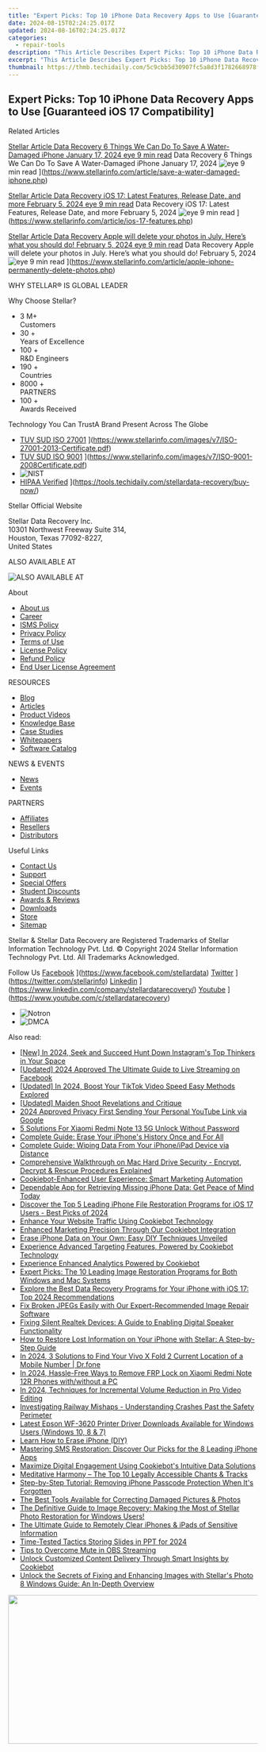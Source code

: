 ```yaml
---
title: "Expert Picks: Top 10 iPhone Data Recovery Apps to Use [Guaranteed iOS 17 Compatibility]"
date: 2024-08-15T02:24:25.017Z
updated: 2024-08-16T02:24:25.017Z
categories:
  - repair-tools
description: "This Article Describes Expert Picks: Top 10 iPhone Data Recovery Apps to Use [Guaranteed iOS 17 Compatibility]"
excerpt: "This Article Describes Expert Picks: Top 10 iPhone Data Recovery Apps to Use [Guaranteed iOS 17 Compatibility]"
thumbnail: https://thmb.techidaily.com/5c9cbb5d30907fc5a8d3f1782668978fcf6f103cacbe9ad11043aa91ad5ce8d7.jpg
---
```


## Expert Picks: Top 10 iPhone Data Recovery Apps to Use [Guaranteed iOS 17 Compatibility]

Related Articles

[Stellar Article Data Recovery  6 Things We Can Do To Save A Water-Damaged iPhone January 17, 2024 eye 9 min read](https://www.stellarinfo.com/public/image/article/6-Things-We-Can-Do-To-Save-A-Water-Damaged-iPhone-1212.jpg) Data Recovery  6 Things We Can Do To Save A Water-Damaged iPhone January 17, 2024 ![eye](https://www.stellarinfo.com/public/newarticle/images/eye.png) 9 min read ](https://www.stellarinfo.com/article/save-a-water-damaged-iphone.php)

[Stellar Article Data Recovery  iOS 17: Latest Features, Release Date, and more February 5, 2024 eye 9 min read](https://www.stellarinfo.com/public/image/article/iOS-17-Latest-Features-Release-Date-&-More-1049.jpg) Data Recovery  iOS 17: Latest Features, Release Date, and more February 5, 2024 ![eye](https://www.stellarinfo.com/public/newarticle/images/eye.png) 9 min read ](https://www.stellarinfo.com/article/ios-17-features.php)

[Stellar Article Data Recovery  Apple will delete your photos in July. Here’s what you should do! February 5, 2024 eye 9 min read](https://www.stellarinfo.com/public/image/article/Apple-will-permanently-delete-your-photos-in-July-1040.jpg) Data Recovery  Apple will delete your photos in July. Here’s what you should do! February 5, 2024 ![eye](https://www.stellarinfo.com/public/newarticle/images/eye.png) 9 min read ](https://www.stellarinfo.com/article/apple-iphone-permanently-delete-photos.php)

 WHY STELLAR® IS GLOBAL LEADER

 Why Choose Stellar?

* 3  M+  
Customers
* 30 +  
Years of Excellence
* 100 +  
R&D Engineers
* 190 +  
Countries
* 8000 +  
PARTNERS
* 100 +  
Awards Received

 Technology You Can TrustA Brand Present Across The Globe

* [TUV SUD ISO 27001](https://www.stellarinfo.com/images/v7/tuv1.png) ](https://www.stellarinfo.com/images/v7/ISO-27001-2013-Certificate.pdf)
* [TUV SUD ISO 9001](https://www.stellarinfo.com/images/v7/tuv2.png) ](https://www.stellarinfo.com/images/v7/ISO-9001-2008Certificate.pdf)
* ![NIST](https://www.stellarinfo.com/images/v7/nist.png)
* [HIPAA Verified](https://www.stellarinfo.com/images/v7/hipa.png) ](https://tools.techidaily.com/stellardata-recovery/buy-now/)

 Stellar Official Website

 Stellar Data Recovery Inc.  
 10301 Northwest Freeway Suite 314,  
 Houston, Texas 77092-8227,  
 United States

 ALSO AVAILABLE AT

![ALSO AVAILABLE AT](https://www.stellarinfo.com/images/v7/Partners_logo_new.png)

 About

* [About us](https://tools.techidaily.com/stellardata-recovery/buy-now/)
* [Career](https://tools.techidaily.com/stellardata-recovery/buy-now/)
* [ISMS Policy](https://tools.techidaily.com/stellardata-recovery/buy-now/)
* [Privacy Policy](https://tools.techidaily.com/stellardata-recovery/buy-now/)
* [Terms of Use](https://tools.techidaily.com/stellardata-recovery/buy-now/)
* [License Policy](https://www.stellarinfo.com/software-licensing-usage.php)
* [Refund Policy](https://tools.techidaily.com/stellardata-recovery/buy-now/)
* [End User License Agreement](https://tools.techidaily.com/stellardata-recovery/buy-now/)

 RESOURCES

* [Blog](https://tools.techidaily.com/stellardata-recovery/buy-now/)
* [Articles](https://tools.techidaily.com/stellardata-recovery/buy-now/)
* [Product Videos](https://tools.techidaily.com/stellardata-recovery/buy-now/)
* [Knowledge Base](https://tools.techidaily.com/stellardata-recovery/buy-now/)
* [Case Studies](https://tools.techidaily.com/stellardata-recovery/buy-now/)
* [Whitepapers](https://tools.techidaily.com/stellardata-recovery/buy-now/)
* [Software Catalog](https://tools.techidaily.com/stellardata-recovery/buy-now/)

 NEWS & EVENTS

* [News](https://tools.techidaily.com/stellardata-recovery/buy-now/)
* [Events](https://www.stellarinfo.com/affiliate-summit/affiliate-summit.php)

 PARTNERS

* [Affiliates](https://tools.techidaily.com/stellardata-recovery/buy-now/)
* [Resellers](https://tools.techidaily.com/stellardata-recovery/buy-now/)
* [Distributors](https://tools.techidaily.com/stellardata-recovery/buy-now/)

 Useful Links

* [Contact Us](https://www.stellarinfo.com/contact/contact-us.php)
* [Support](https://tools.techidaily.com/stellardata-recovery/buy-now/)
* [Special Offers](https://tools.techidaily.com/stellardata-recovery/buy-now/)
* [Student Discounts](https://www.stellarinfo.com/student-discount/)
* [Awards & Reviews](https://tools.techidaily.com/stellardata-recovery/buy-now/)
* [Downloads](https://www.stellarinfo.com/download.php)
* [Store](https://tools.techidaily.com/stellardata-recovery/buy-now/)
* [Sitemap](https://www.stellarinfo.com/sitemap.php)

 Stellar & Stellar Data Recovery are Registered Trademarks of Stellar Information Technology Pvt. Ltd. © Copyright 2024 Stellar Information Technology Pvt. Ltd. All Trademarks Acknowledged.

Follow Us [Facebook](https://www.stellarinfo.com/Images/fb.png) ](https://www.facebook.com/stellardata) [Twitter](https://www.stellarinfo.com/Images/tw.png) ](https://twitter.com/stellarinfo) [Linkedin](https://www.stellarinfo.com/Images/in.png) ](https://www.linkedin.com/company/stellardatarecovery/) [Youtube](https://www.stellarinfo.com/newblacktheme/images/yt.png) ](https://www.youtube.com/c/stellardatarecovery)

* ![Notron](https://www.stellarinfo.com/images/v7/notron.png)
* ![DMCA](https://www.stellarinfo.com/images/v7/dmca.png)

<ins class="adsbygoogle"
     style="display:block"
     data-ad-format="autorelaxed"
     data-ad-client="ca-pub-7571918770474297"
     data-ad-slot="1223367746"></ins>



<ins class="adsbygoogle"
     style="display:block"
     data-ad-client="ca-pub-7571918770474297"
     data-ad-slot="8358498916"
     data-ad-format="auto"
     data-full-width-responsive="true"></ins>

<span class="atpl-alsoreadstyle">Also read:</span>
<div><ul>
<li><a href="https://instagram-clips.techidaily.com/new-in-2024-seek-and-succeed-hunt-down-instagrams-top-thinkers-in-your-space/"><u>[New] In 2024, Seek and Succeed  Hunt Down Instagram's Top Thinkers in Your Space</u></a></li>
<li><a href="https://facebook-video-recording.techidaily.com/updated-2024-approved-the-ultimate-guide-to-live-streaming-on-facebook/"><u>[Updated] 2024 Approved  The Ultimate Guide to Live Streaming on Facebook</u></a></li>
<li><a href="https://tiktok-video-files.techidaily.com/updated-in-2024-boost-your-tiktok-video-speed-easy-methods-explored/"><u>[Updated] In 2024, Boost Your TikTok Video Speed  Easy Methods Explored</u></a></li>
<li><a href="https://screen-video-capture.techidaily.com/updated-maiden-shoot-revelations-and-critique/"><u>[Updated] Maiden Shoot Revelations and Critique</u></a></li>
<li><a href="https://youtube-help.techidaily.com/2024-approved-privacy-first-sending-your-personal-youtube-link-via-google/"><u>2024 Approved  Privacy First  Sending Your Personal YouTube Link via Google</u></a></li>
<li><a href="https://unlock-android.techidaily.com/5-solutions-for-xiaomi-redmi-note-13-5g-unlock-without-password-by-drfone-android/"><u>5 Solutions For Xiaomi Redmi Note 13 5G Unlock Without Password</u></a></li>
<li><a href="https://data-safeguard.techidaily.com/complete-guide-erase-your-iphones-history-once-and-for-all/"><u>Complete Guide: Erase Your iPhone's History Once and For All</u></a></li>
<li><a href="https://data-safeguard.techidaily.com/complete-guide-wiping-data-from-your-iphoneipad-device-via-distance/"><u>Complete Guide: Wiping Data From Your iPhone/iPad Device via Distance</u></a></li>
<li><a href="https://data-safeguard.techidaily.com/comprehensive-walkthrough-on-mac-hard-drive-security-encrypt-decrypt-and-rescue-procedures-explained/"><u>Comprehensive Walkthrough on Mac Hard Drive Security - Encrypt, Decrypt & Rescue Procedures Explained</u></a></li>
<li><a href="https://data-safeguard.techidaily.com/cookiebot-enhanced-user-experience-smart-marketing-automation/"><u>Cookiebot-Enhanced User Experience: Smart Marketing Automation</u></a></li>
<li><a href="https://data-safeguard.techidaily.com/dependable-app-for-retrieving-missing-iphone-data-get-peace-of-mind-today/"><u>Dependable App for Retrieving Missing iPhone Data: Get Peace of Mind Today</u></a></li>
<li><a href="https://data-safeguard.techidaily.com/discover-the-top-5-leading-iphone-file-restoration-programs-for-ios-17-users-best-picks-of-2024/"><u>Discover the Top 5 Leading iPhone File Restoration Programs for iOS 17 Users - Best Picks of 2024</u></a></li>
<li><a href="https://data-safeguard.techidaily.com/enhance-your-website-traffic-using-cookiebot-technology/"><u>Enhance Your Website Traffic Using Cookiebot Technology</u></a></li>
<li><a href="https://data-safeguard.techidaily.com/enhanced-marketing-precision-through-our-cookiebot-integration/"><u>Enhanced Marketing Precision Through Our Cookiebot Integration</u></a></li>
<li><a href="https://data-safeguard.techidaily.com/erase-iphone-data-on-your-own-easy-diy-techniques-unveiled/"><u>Erase iPhone Data on Your Own: Easy DIY Techniques Unveiled</u></a></li>
<li><a href="https://data-safeguard.techidaily.com/experience-advanced-targeting-features-powered-by-cookiebot-technology/"><u>Experience Advanced Targeting Features, Powered by Cookiebot Technology</u></a></li>
<li><a href="https://data-safeguard.techidaily.com/experience-enhanced-analytics-powered-by-cookiebot/"><u>Experience Enhanced Analytics Powered by Cookiebot</u></a></li>
<li><a href="https://data-safeguard.techidaily.com/expert-picks-the-10-leading-image-restoration-programs-for-both-windows-and-mac-systems/"><u>Expert Picks: The 10 Leading Image Restoration Programs for Both Windows and Mac Systems</u></a></li>
<li><a href="https://data-safeguard.techidaily.com/explore-the-best-data-recovery-programs-for-your-iphone-with-ios-17-top-2024-recommendations/"><u>Explore the Best Data Recovery Programs for Your iPhone with iOS 17: Top 2024 Recommendations</u></a></li>
<li><a href="https://data-safeguard.techidaily.com/fix-broken-jpegs-easily-with-our-expert-recommended-image-repair-software/"><u>Fix Broken JPEGs Easily with Our Expert-Recommended Image Repair Software</u></a></li>
<li><a href="https://sound-issues.techidaily.com/fixing-silent-realtek-devices-a-guide-to-enabling-digital-speaker-functionality/"><u>Fixing Silent Realtek Devices: A Guide to Enabling Digital Speaker Functionality</u></a></li>
<li><a href="https://data-safeguard.techidaily.com/how-to-restore-lost-information-on-your-iphone-with-stellar-a-step-by-step-guide/"><u>How to Restore Lost Information on Your iPhone with Stellar: A Step-by-Step Guide</u></a></li>
<li><a href="https://android-location-track.techidaily.com/in-2024-3-solutions-to-find-your-vivo-x-fold-2-current-location-of-a-mobile-number-drfone-by-drfone-virtual-android/"><u>In 2024, 3 Solutions to Find Your Vivo X Fold 2 Current Location of a Mobile Number | Dr.fone</u></a></li>
<li><a href="https://bypass-frp.techidaily.com/in-2024-hassle-free-ways-to-remove-frp-lock-on-xiaomi-redmi-note-12r-phones-withwithout-a-pc-by-drfone-android/"><u>In 2024, Hassle-Free Ways to Remove FRP Lock on Xiaomi Redmi Note 12R Phones with/without a PC</u></a></li>
<li><a href="https://some-guidance.techidaily.com/in-2024-techniques-for-incremental-volume-reduction-in-pro-video-editing/"><u>In 2024, Techniques for Incremental Volume Reduction in Pro Video Editing</u></a></li>
<li><a href="https://win-solutions.techidaily.com/investigating-railway-mishaps-understanding-crashes-past-the-safety-perimeter/"><u>Investigating Railway Mishaps - Understanding Crashes Past the Safety Perimeter</u></a></li>
<li><a href="https://hardware-updates.techidaily.com/latest-epson-wf-3620-printer-driver-downloads-available-for-windows-users-windows-10-8-and-7/"><u>Latest Epson WF-3620 Printer Driver Downloads Available for Windows Users (Windows 10, 8 & 7)</u></a></li>
<li><a href="https://data-safeguard.techidaily.com/learn-how-to-erase-iphone-diy/"><u>Learn How to Erase iPhone (DIY)</u></a></li>
<li><a href="https://data-safeguard.techidaily.com/mastering-sms-restoration-discover-our-picks-for-the-8-leading-iphone-apps/"><u>Mastering SMS Restoration: Discover Our Picks for the 8 Leading iPhone Apps</u></a></li>
<li><a href="https://data-safeguard.techidaily.com/maximize-digital-engagement-using-cookiebots-intuitive-data-solutions/"><u>Maximize Digital Engagement Using Cookiebot's Intuitive Data Solutions</u></a></li>
<li><a href="https://extra-lessons.techidaily.com/meditative-harmony-the-top-10-legally-accessible-chants-and-tracks/"><u>Meditative Harmony – The Top 10 Legally Accessible Chants & Tracks</u></a></li>
<li><a href="https://data-safeguard.techidaily.com/step-by-step-tutorial-removing-iphone-passcode-protection-when-its-forgotten/"><u>Step-by-Step Tutorial: Removing iPhone Passcode Protection When It's Forgotten</u></a></li>
<li><a href="https://data-safeguard.techidaily.com/the-best-tools-available-for-correcting-damaged-pictures-and-photos/"><u>The Best Tools Available for Correcting Damaged Pictures & Photos</u></a></li>
<li><a href="https://data-safeguard.techidaily.com/the-definitive-guide-to-image-recovery-making-the-most-of-stellar-photo-restoration-for-windows-users/"><u>The Definitive Guide to Image Recovery: Making the Most of Stellar Photo Restoration for Windows Users!</u></a></li>
<li><a href="https://data-safeguard.techidaily.com/the-ultimate-guide-to-remotely-clear-iphones-and-ipads-of-sensitive-information/"><u>The Ultimate Guide to Remotely Clear iPhones & iPads of Sensitive Information</u></a></li>
<li><a href="https://screen-capture.techidaily.com/time-tested-tactics-storing-slides-in-ppt-for-2024/"><u>Time-Tested Tactics  Storing Slides in PPT for 2024</u></a></li>
<li><a href="https://desktop-recording.techidaily.com/tips-to-overcome-mute-in-obs-streaming/"><u>Tips to Overcome Mute in OBS Streaming</u></a></li>
<li><a href="https://data-safeguard.techidaily.com/unlock-customized-content-delivery-through-smart-insights-by-cookiebot/"><u>Unlock Customized Content Delivery Through Smart Insights by Cookiebot</u></a></li>
<li><a href="https://data-safeguard.techidaily.com/unlock-the-secrets-of-fixing-and-enhancing-images-with-stellars-photo-8-windows-guide-an-in-depth-overview/"><u>Unlock the Secrets of Fixing and Enhancing Images with Stellar's Photo 8 Windows Guide: An In-Depth Overview</u></a></li>
</ul></div>

<!-- affiliate ads begin -->
<a href="https://aofit.pxf.io/c/5597632/1399701/16396" target="_top" id="1399701"><img src="//a.impactradius-go.com/display-ad/16396-1399701" border="0" alt="" width="960" height="300"/></a><img height="0" width="0" src="https://imp.pxf.io/i/5597632/1399701/16396" style="position:absolute;visibility:hidden;" border="0" />
<!-- affiliate ads end -->
